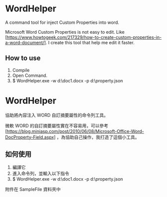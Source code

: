 # WordHelper
A command tool for inject Custom Properties into word.

Microsoft Word Custom Properties is not easy to edit. Like [https://www.howtogeek.com/217329/how-to-create-custom-properties-in-a-word-document/]. I create this tool that help me edit it faster.


## How to use
1. Compile
2. Open Command.
3. $ WordHelper.exe -w d:\doc1.docx -p d:\property.json


# WordHelper
協助將內容注入 WORD 自訂摘要屬性的命令列工具。

微軟 WORD 的自訂摘要屬性實在不容易用，可以參考 [https://blog.miniasp.com/post/2010/06/08/Microsoft-Office-Word-DocProperty-Field.aspx] ，為協助自己操作，我打造了這個小工具。


## 如何使用
1. 編譯它
2. 進入命令列，並輸入以下指令
3. $ WordHelper.exe -w d:\doc1.docx -p d:\property.json

附件在 SampleFile 資料夾中
